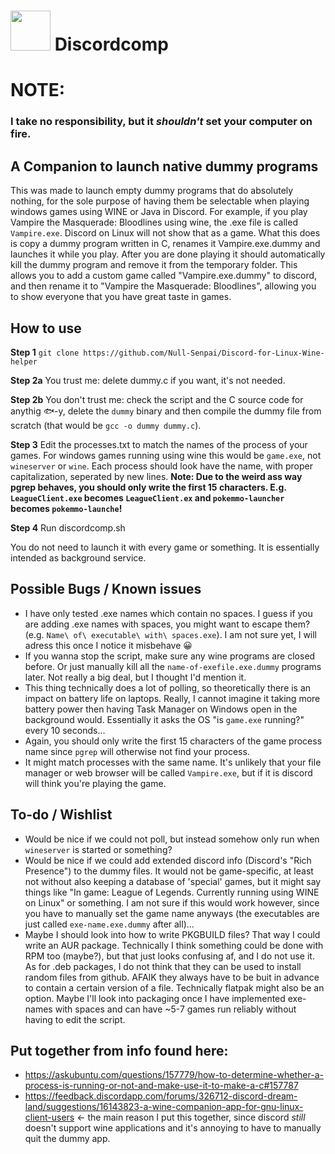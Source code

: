 # <img src="https://user-images.githubusercontent.com/13616397/43618626-6032e5e0-96c1-11e8-9b12-24df6dd172a2.png" width="64"> Discordcomp

# NOTE:
### I take no responsibility, but it _shouldn't_ set your computer on fire.

## A Companion to launch native dummy programs 
This was made to launch empty dummy programs that do absolutely nothing, for the sole purpose of having them be selectable when playing windows games using WINE or Java in Discord. For example, if you play Vampire the Masquerade: Bloodlines using wine, the .exe file is called `Vampire.exe`. Discord on Linux will not show that as a game. What this does is copy a dummy program written in C, renames it Vampire.exe.dummy and launches it while you play. After you are done playing it should automatically kill the dummy program and remove it from the temporary folder. This allows you to add a custom game called "Vampire.exe.dummy" to discord, and then rename it to "Vampire the Masquerade: Bloodlines", allowing you to show everyone that you have great taste in games.

## How to use 
**Step 1** `git clone https://github.com/Null-Senpai/Discord-for-Linux-Wine-helper`  

**Step 2a** You trust me: delete dummy.c if you want, it's not needed.  

**Step 2b** You don't trust me: check the script and the C source code for anythig 🐟-y, delete the `dummy` binary and then compile the dummy file from scratch (that would be `gcc -o dummy dummy.c`).  

**Step 3** Edit the processes.txt to match the names of the process of your games. For windows games running using wine this would be `game.exe`, not `wineserver` or `wine`. Each process should look have the name, with proper capitalization, seperated by new lines. **Note: Due to the weird ass way pgrep behaves, you should only write the first 15 characters. E.g. `LeagueClient.exe` becomes `LeagueClient.ex` and `pokemmo-launcher` becomes `pokemmo-launche`!**

**Step 4** Run discordcomp.sh

You do not need to launch it with every game or something. It is essentially intended as background service. 

## Possible Bugs / Known issues
 - I have only tested .exe names which contain no spaces. I guess if you are adding .exe names with spaces, you might want to escape them? (e.g. `Name\ of\ executable\ with\ spaces.exe`). I am not sure yet, I will adress this once I notice it misbehave 😀
 - If you wanna stop the script, make sure any wine programs are closed before. Or just manually kill all the `name-of-exefile.exe.dummy` programs later. Not really a big deal, but I thought I'd mention it.
 - This thing technically does a lot of polling, so theoretically there is an impact on battery life on laptops. Really, I cannot imagine it taking more battery power then having Task Manager on Windows open in the background would. Essentially it asks the OS "is `game.exe` running?" every 10 seconds...
 - Again, you should only write the first 15 characters of the game process name since `pgrep` will otherwise not find your process. 
 - It might match processes with the same name. It's unlikely that your file manager or web browser will be called `Vampire.exe`, but if it is discord will think you're playing the game.


## To-do / Wishlist
 - Would be nice if we could not poll, but instead somehow only run when `wineserver` is started or something?
 - Would be nice if we could add extended discord info (Discord's "Rich Presence") to the dummy files. It would not be game-specific, at least not without also keeping a database of 'special' games, but it might say things like "In game: League of Legends. Currently running using WINE on Linux" or something. I am not sure if this would work however, since you have to manually set the game name anyways (the executables are just called `exe-name.exe.dummy` after all)...
 - Maybe I should look into how to write PKGBUILD files? That way I could write an AUR package. Technically I think something could be done with RPM too (maybe?), but that just looks confusing af, and I do not use it. As for .deb packages, I do not think that they can be used to install random files from github. AFAIK they always have to be buit in advance to contain a certain version of a file. Technically flatpak might also be an option. Maybe I'll look into packaging once I have implemented exe-names with spaces and can have ~5-7 games run reliably without having to edit the script. 
 
## Put together from info found here:


* https://askubuntu.com/questions/157779/how-to-determine-whether-a-process-is-running-or-not-and-make-use-it-to-make-a-c#157787
* https://feedback.discordapp.com/forums/326712-discord-dream-land/suggestions/16143823-a-wine-companion-app-for-gnu-linux-client-users
<- the main reason I put this together, since discord *still* doesn't support wine applications and it's annoying to have to manually quit the dummy app.



